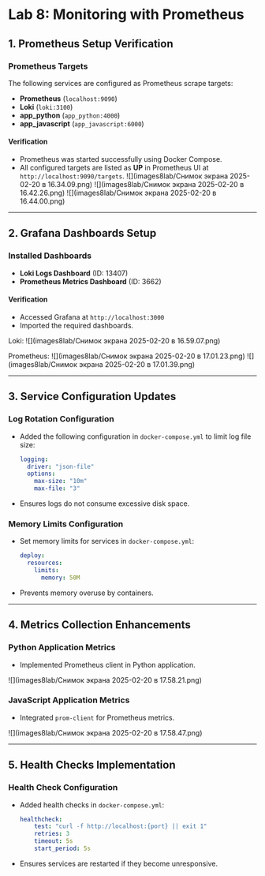 # **Lab 8: Monitoring with Prometheus**

## **1. Prometheus Setup Verification**

### **Prometheus Targets**
The following services are configured as Prometheus scrape targets:
- **Prometheus** (`localhost:9090`)
- **Loki** (`loki:3100`)
- **app_python** (`app_python:4000`)
- **app_javascript** (`app_javascript:6000`)

#### **Verification**
- Prometheus was started successfully using Docker Compose.
- All configured targets are listed as **UP** in Prometheus UI at `http://localhost:9090/targets`.
![](images8lab/Снимок экрана 2025-02-20 в 16.34.09.png)
![](images8lab/Снимок экрана 2025-02-20 в 16.42.26.png)
![](images8lab/Снимок экрана 2025-02-20 в 16.44.00.png)
---

## **2. Grafana Dashboards Setup**

### **Installed Dashboards**
- **Loki Logs Dashboard** (ID: 13407)
- **Prometheus Metrics Dashboard** (ID: 3662)

#### **Verification**
- Accessed Grafana at `http://localhost:3000`
- Imported the required dashboards.

Loki:
![](images8lab/Снимок экрана 2025-02-20 в 16.59.07.png)

Prometheus:
![](images8lab/Снимок экрана 2025-02-20 в 17.01.23.png)
![](images8lab/Снимок экрана 2025-02-20 в 17.01.39.png)

---

## **3. Service Configuration Updates**

### **Log Rotation Configuration**
- Added the following configuration in `docker-compose.yml` to limit log file size:
  ```yaml
  logging:
    driver: "json-file"
    options:
      max-size: "10m"
      max-file: "3"
  ```
- Ensures logs do not consume excessive disk space.

### **Memory Limits Configuration**
- Set memory limits for services in `docker-compose.yml`:
  ```yaml
  deploy:
    resources:
      limits:
        memory: 50M
  ```
- Prevents memory overuse by containers.

---

## **4. Metrics Collection Enhancements**

### **Python Application Metrics**
- Implemented Prometheus client in Python application.

![](images8lab/Снимок экрана 2025-02-20 в 17.58.21.png)

### **JavaScript Application Metrics**
- Integrated `prom-client` for Prometheus metrics.

![](images8lab/Снимок экрана 2025-02-20 в 17.58.47.png)

---

## **5. Health Checks Implementation**

### **Health Check Configuration**
- Added health checks in `docker-compose.yml`:
  ```yaml
  healthcheck:
      test: "curl -f http://localhost:{port} || exit 1"
      retries: 3
      timeout: 5s
      start_period: 5s
  ```
- Ensures services are restarted if they become unresponsive.